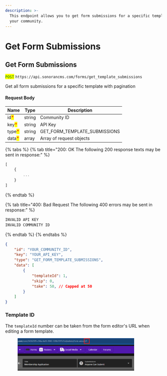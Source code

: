 ```yaml
---
description: >-
  This endpoint allows you to get form submissions for a specific template from
  your community.
---
```


# Get Form Submissions

## Get Form Submissions

<mark style="color:green;">`POST`</mark> `https://api.sonorancms.com/forms/get_template_submissions`

Get all form submissions for a specific template with pagination

#### Request Body

| Name                                   | Type   | Description                      |
| -------------------------------------- | ------ | -------------------------------- |
| id<mark style="color:red;">\*</mark>   | string | Community ID                     |
| key<mark style="color:red;">\*</mark>  | string | API Key                          |
| type<mark style="color:red;">\*</mark> | string | GET\_FORM\_TEMPLATE\_SUBMISSIONS |
| data<mark style="color:red;">\*</mark> | array  | Array of request objects         |

{% tabs %}
{% tab title="200: OK The following 200 response texts may be sent in response:" %}
```javascript
[
    {
        ...
    }
]
```
{% endtab %}

{% tab title="400: Bad Request The following 400 errors may be sent in response:" %}
```javascript
INVALID API KEY
INVALID COMMUNITY ID
```
{% endtab %}
{% endtabs %}

```json
{
    "id": "YOUR_COMMUNITY_ID",
    "key": "YOUR_API_KEY",
    "type": "GET_FORM_TEMPLATE_SUBMISSIONS",
    "data": [
        {
            "templateId": 1,
            "skip": 0,
            "take": 50, // Capped at 50
        }
    ]
}
```

### Template ID

The `templateId` number can be taken from the form editor's URL when editing a form template.

<figure><img src="../../../../.gitbook/assets/image (65).png" alt="" width="375"><figcaption></figcaption></figure>
